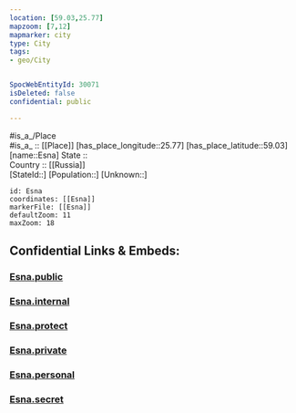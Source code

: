 ```yaml
---
location: [59.03,25.77] 
mapzoom: [7,12] 
mapmarker: city 
type: City
tags:
- geo/City


SpocWebEntityId: 30071
isDeleted: false
confidential: public

---
```

#is_a_/Place  
#is_a_ :: [[Place]] 
[has_place_longitude::25.77] 
[has_place_latitude::59.03] 
[name::Esna] 
State ::  
Country :: [[Russia]]  
[StateId::] 
[Population::] 
[Unknown::] 


```leaflet
id: Esna
coordinates: [[Esna]] 
markerFile: [[Esna]] 
defaultZoom: 11 
maxZoom: 18
```


## Confidential Links & Embeds: 

### [Esna.public](/_public/\Earth\Continent\Europe\Europe~North\Estonia\Counties~Estonia\Järva\CityEsna.public.md) 

### [Esna.internal](/_internal/\Earth\Continent\Europe\Europe~North\Estonia\Counties~Estonia\Järva\CityEsna.internal.md) 

### [Esna.protect](/_protect/\Earth\Continent\Europe\Europe~North\Estonia\Counties~Estonia\Järva\CityEsna.protect.md) 

### [Esna.private](/_private/\Earth\Continent\Europe\Europe~North\Estonia\Counties~Estonia\Järva\CityEsna.private.md) 

### [Esna.personal](/_personal/\Earth\Continent\Europe\Europe~North\Estonia\Counties~Estonia\Järva\CityEsna.personal.md) 

### [Esna.secret](/_secret/\Earth\Continent\Europe\Europe~North\Estonia\Counties~Estonia\Järva\CityEsna.secret.md)

